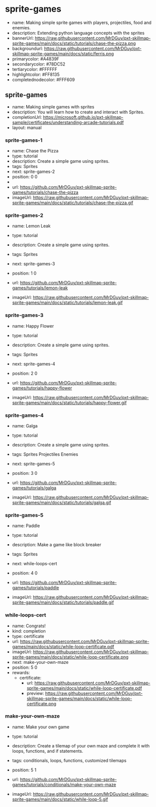 # sprite-games
* name: Making simple sprite games with players, projectiles, food and enemies.
* description: Extending python language concepts with the sprites
* bannerUrl: https://raw.githubusercontent.com/MrDGuy/pxt-skillmap-sprite-games/main/docs/static/tutorials/chase-the-pizza.png
* backgroundurl: https://raw.githubusercontent.com/MrDGuy/pxt-skillmap-sprite-games/main/docs/static/ferris.png
* primarycolor: #A4839F
* secondarycolor: #78DC52
* tertiarycolor: #FFFFFF
* highlightcolor: #FF8135
* completednodecolor: #FFF609

## sprite-games
* name: Making simple games with sprites
* description: You will learn how to create and interact with Sprites.
* completionUrl: https://microsoft.github.io/pxt-skillmap-sample/certificates/understanding-arcade-tutorials.pdf
* layout: manual

### sprite-games-1

* name: Chase the Pizza
* type: tutorial
* description: Create a simple game using sprites.
* tags: Sprites
* next: sprite-games-2
* position: 0 0
* 
* url: https://github.com/MrDGuy/pxt-skillmap-sprite-games/tutorials/chase-the-pizza
* imageUrl: https://raw.githubusercontent.com/MrDGuy/pxt-skillmap-sprite-games/main/docs/static/tutorials/chase-the-pizza.gif

### sprite-games-2
* name: Lemon Leak
* type: tutorial
* description: Create a simple game using sprites.
* tags: Sprites
* next: sprite-games-3
* position: 1 0

* url: https://github.com/MrDGuy/pxt-skillmap-sprite-games/tutorials/lemon-leak
* imageUrl: https://raw.githubusercontent.com/MrDGuy/pxt-skillmap-sprite-games/main/docs/static/tutorials/lemon-leak.gif

### sprite-games-3
* name: Happy Flower
* type: tutorial
* description: Create a simple game using sprites.
* tags: Sprites
* next: sprite-games-4
* position: 2 0

* url: https://github.com/MrDGuy/pxt-skillmap-sprite-games/tutorials/happy-flower
* imageUrl: https://raw.githubusercontent.com/MrDGuy/pxt-skillmap-sprite-games/main/docs/static/tutorials/happy-flower.gif

### sprite-games-4
* name: Galga
* type: tutorial
* description: Create a simple game using sprites.
* tags: Sprites Projectiles Enemies
* next: sprite-games-5
* position: 3 0

* url: https://github.com/MrDGuy/pxt-skillmap-sprite-games/tutorials/galga
* imageUrl: https://raw.githubusercontent.com/MrDGuy/pxt-skillmap-sprite-games/main/docs/static/tutorials/galga.gif

### sprite-games-5
* name: Paddle
* type: tutorial
* description: Make a game like block breaker
* tags: Sprites
* next: while-loops-cert
* position: 4 0

* url: https://github.com/MrDGuy/pxt-skillmap-sprite-games/tutorials/paddle
* imageUrl: https://raw.githubusercontent.com/MrDGuy/pxt-skillmap-sprite-games/main/docs/static/tutorials/paddle.gif


### while-loops-cert
* name: Congrats!
* kind: completion
* type: certificate
* url: https://raw.githubusercontent.com/MrDGuy/pxt-skillmap-sprite-games/main/docs/static/while-loop-certificate.pdf
* imageUrl: https://raw.githubusercontent.com/MrDGuy/pxt-skillmap-sprite-games/main/docs/static/while-loop-certificate.png
* next: make-your-own-maze
* position: 5 0
* rewards:
    * certificate:
        * url: https://raw.githubusercontent.com/MrDGuy/pxt-skillmap-sprite-games/main/docs/static/while-loop-certificate.pdf
        * preview: https://raw.githubusercontent.com/MrDGuy/pxt-skillmap-sprite-games/main/docs/static/while-loop-certificate.png


### make-your-own-maze
* name: Make your own game
* type: tutorial
* description: Create a tilemap of your own maze and complete it with loops, functions, and if statements.
* tags: conditionals, loops, functions, customized tilemaps
* position: 5 1

* url: https://github.com/MrDGuy/pxt-skillmap-sprite-games/tutorials/conditionals/make-your-own-maze
* imageUrl: https://raw.githubusercontent.com/MrDGuy/pxt-skillmap-sprite-games/main/docs/static/while-loop-5.gif
